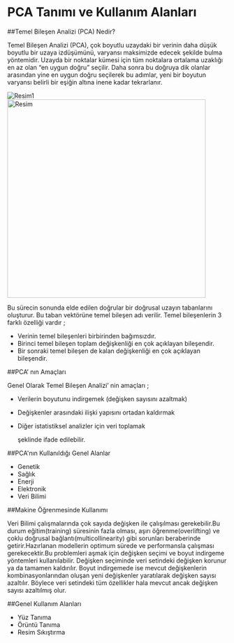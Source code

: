 # PCA Tanımı ve Kullanım Alanları

##Temel Bileşen Analizi (PCA) Nedir?

   Temel Bileşen Analizi (PCA), çok boyutlu uzaydaki bir verinin daha düşük boyutlu bir uzaya izdüşümünü, varyansı maksimizde edecek
 şekilde bulma yöntemidir. Uzayda bir noktalar kümesi için tüm noktalara ortalama uzaklığı en az olan “en uygun doğru” seçilir. Daha 
 sonra bu doğruya dik olanlar arasından yine en uygun doğru seçilerek bu adımlar, yeni bir boyutun varyansı belirli bir eşiğin altına 
 inene kadar tekrarlanır.

![Resim1](https://user-images.githubusercontent.com/76557881/209857525-b9edb06b-5950-4021-ba44-7e93681bc12a.png)
<img width="454" alt="Resim" src="https://user-images.githubusercontent.com/76557881/209857744-58dec75f-b4f1-4c5b-8da5-0e2f2bcd65fd.png"> 

 Bu sürecin sonunda elde edilen doğrular bir doğrusal uzayın tabanlarını oluşturur. Bu taban vektörüne temel bileşen adı verilir. 
 Temel bileşenlerin 3 farklı özelliği vardır ;
 - Verinin temel bileşenleri birbirinden bağımsızdır.
 - Birinci temel bileşen toplam değişkenliği en çok açıklayan bileşendir.
 - Bir sonraki temel bileşen de kalan değişkenliği en çok açıklayan bileşendir.

##PCA’ nın Amaçları

Genel Olarak Temel Bileşen Analizi’ nin amaçları ;
- Verilerin boyutunu indirgemek  (değişken sayısını azaltmak) 
- Değişkenler arasındaki ilişki yapısını ortadan kaldırmak
- Diğer istatistiksel analizler için veri toplamak 

  şeklinde ifade edilebilir.

##PCA'nın Kullanıldığı Genel Alanlar

- Genetik
- Sağlık
- Enerji
- Elektronik
- Veri Bilimi

##Makine Öğrenmesinde Kullanımı

Veri Bilimi çalışmalarında çok sayıda değişken ile çalışılması gerekebilir.Bu durum eğitim(training) süresinin fazla olması, aşırı 
öğrenme(overlifting) ve çoklu doğrusal bağlantı(multicollinearity) gibi sorunları beraberinde getirir.Hazırlanan modellerin optimum 
sürede ve performansla çalışması gerekecektir.Bu problemleri aşmak için değişken seçimi ve boyut indirgeme yöntemleri kullanılabilir. 
Değişken seçiminde veri setindeki değişken korunur ya da tamamen kaldırılır. Boyut indirgemede ise mevcut değişkenlerin kombinasyonlarından 
oluşan yeni değişkenler yaratılarak değişken sayısı azaltılır. Böylece veri setindeki tüm özellikler hala mevcut ancak değişken sayısı azaltılmış
olur.

##Genel Kullanım Alanları
- Yüz Tanıma
- Örüntü Tanıma
- Resim Sıkıştırma











 
